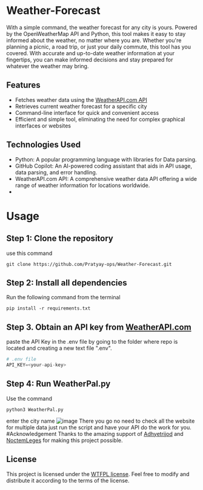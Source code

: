 # Weather-Forecast
With a simple command, the weather forecast for any city is yours. Powered by the OpenWeatherMap API and Python, this tool makes it easy to stay informed about the weather, no matter where you are.
Whether you're planning a picnic, a road trip, or just your daily commute, this tool has you covered. With accurate and up-to-date weather information at your fingertips, you can make informed decisions and stay prepared for whatever the weather may bring.

## Features
- Fetches weather data using the [WeatherAPI.com API](https://www.weatherapi.com/)
- Retrieves current weather forecast for a specific city
- Command-line interface for quick and convenient access
- Efficient and simple tool, eliminating the need for complex graphical interfaces or websites

## Technologies Used

- Python: A popular programming language with libraries for Data parsing.
- GitHub Copilot: An AI-powered coding assistant that aids in API usage, data parsing, and error handling.
- WeatherAPI.com API: A comprehensive weather data API offering a wide range of weather information for locations worldwide.
- 
# Usage

## Step 1: Clone the repository
use this command
```
git clone https://github.com/Pratyay-ops/Weather-Forecast.git
```

## Step 2: Install all dependencies
Run the following command from the terminal 
```
pip install -r requirements.txt
```
## Step 3. Obtain an API key from [WeatherAPI.com](https://www.weatherapi.com/) 
paste the API Key in the .env file by going to the folder where repo is located and creating a new text file ".env".
```py
# .env file
API_KEY=<your-api-key>
```
## Step 4: Run WeatherPal.py
Use the command 
```
python3 WeatherPal.py
```
enter the city name
![image](https://github.com/Pratyay-ops/Weather-Forecast/assets/129536170/7a58240e-bf88-4fec-8660-6a200e078774)
There you go no need to check all the website for multiple data just run the script and have your API do the work for you.
#Acknowledgement
Thanks to the amazing support of [Adhyetrijod](https://github.com/adhyetrijod) and [NoctemLeges](https://github.com/NoctemLeges) for making this project possible.

## License

This project is licensed under the [WTFPL license](LICENSE). Feel free to modify and distribute it according to the terms of the license.

